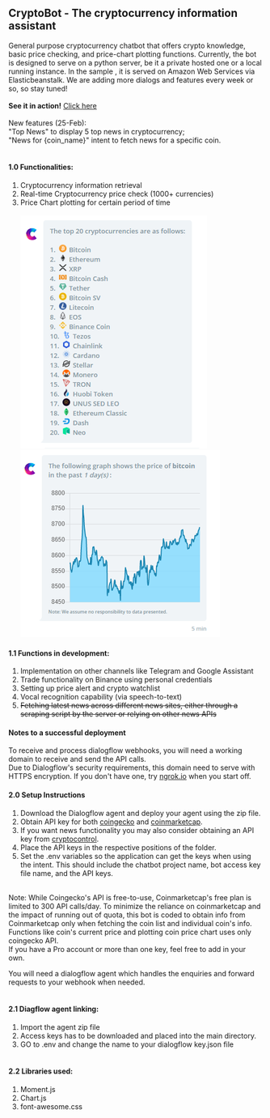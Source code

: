 ## CryptoBot - The cryptocurrency information assistant
General purpose cryptocurrency chatbot that offers crypto knowledge, basic price checking, and price-chart plotting functions. Currently, the bot is designed to serve on a python server, be it a private hosted one or a local running instance. In the sample , it is served on Amazon Web Services via Elasticbeanstalk. We are adding more dialogs and features every week or so, so stay tuned!
<br/><br/>
**See it in action!** [Click here](https://chanvictor.io/bot)<br/><br/>
New features (25-Feb):<br/>
"Top News" to display 5 top news in cryptocurrency;<br/>
"News for {coin_name}" intent to fetch news for a specific coin.
<br/><br/>
#### 1.0 **Functionalities:**
1. Cryptocurrency information retrieval
2. Real-time Cryptocurrency price check (1000+ currencies)
3. Price Chart plotting for certain period of time
<br/><br/>
![Image1](screenshots/screenshot1.PNG)
![Image2](screenshots/screenshot2.PNG)

#### 1.1 **Functions in development:**
1. Implementation on other channels like Telegram and Google Assistant
2. Trade functionality on Binance using personal credentials
3. Setting up price alert and crypto watchlist
4. Vocal recognition capability (via speech-to-text)
4. ~~Fetching latest news across different news sites, either through a scraping script by the server or relying on other news APIs~~


#### Notes to a successful deployment
To receive and process dialogflow webhooks, you will need a working domain to receive and send the API calls.<br/>
Due to Dialogflow's security requirements, this domain need to serve with HTTPS encryption.
If you don't have one, try [ngrok.io](https://ngrok.io) when you start off.

#### 2.0 **Setup Instructions**<br/>
1. Download the Dialogflow agent and deploy your agent using the zip file.<br/>
2. Obtain API key for both [coingecko](coingecko.com) and [coinmarketcap](coinmarketcap.com).<br/>
3. If you want news functionality you may also consider obtaining an API key from [cryptocontrol](https://cryptocontrol.io/).
4. Place the API keys in the respective positions of the folder.<br/>
5. Set the .env variables so the application can get the keys when using the intent. This should include the chatbot project name, bot access key file name, and the API keys.
<br/>
Note: While Coingecko's API is free-to-use, Coinmarketcap's free plan is limited to 300 API calls/day. To minimize the reliance on coinmarketcap and the impact of running out of quota, this bot is coded to obtain info from Coinmarketcap only when fetching the coin list and individual coin's info. Functions like coin's current price and plotting coin price chart uses only coingecko API.<br/>
If you have a Pro account or more than one key, feel free to add in your own.


You will need a dialogflow agent which handles the enquiries and forward requests to your webhook when needed.
<br/><br/>
#### 2.1 Diagflow agent linking:
1) Import the agent zip file
2) Access keys has to be downloaded and placed into the main directory.
3) GO to .env and change the name to your dialogflow key.json file
<br/><br/>
#### 2.2 Libraries used:
1) Moment.js
2) Chart.js
3) font-awesome.css
